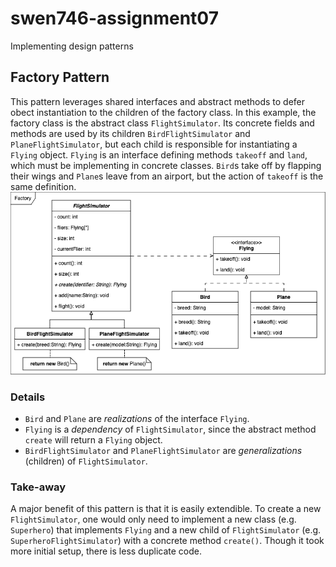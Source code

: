 # swen746-assignment07
Implementing design patterns

## Factory Pattern
This pattern leverages shared interfaces and abstract methods to
defer obect instantiation to the children of the factory class.
In this example, the factory class is the abstract class 
`FlightSimulator`. Its concrete fields and methods are used by
its children `BirdFlightSimulator` and `PlaneFlightSimulator`, 
but each child is responsible for instantiating a `Flying` 
object. `Flying` is an interface defining methods `takeoff` and 
`land`, which must be implementing in concrete classes. `Bird`s
take off by flapping their wings and `Plane`s leave from an 
airport, but the action of `takeoff` is the same definition.
![class diagram for flight simulator factory pattern](
  /src/factory/factory_diagram.png
)

### Details
* `Bird` and `Plane` are *realizations* of the interface 
`Flying`.
* `Flying` is a *dependency* of `FlightSimulator`, since the
abstract method `create` will return a `Flying` object. 
* `BirdFlightSimulator` and `PlaneFlightSimulator` are 
*generalizations* (children) of `FlightSimulator`.


### Take-away
A major benefit of this pattern is that it is easily extendible.
To create a new `FlightSimulator`, one would only need to 
implement a new class (e.g. `Superhero`) that implements 
`Flying` and a new child of `FlightSimulator` (e.g. 
`SuperheroFlightSimulator`) with a concrete method `create()`.
Though it took more initial setup, there is less duplicate code.
